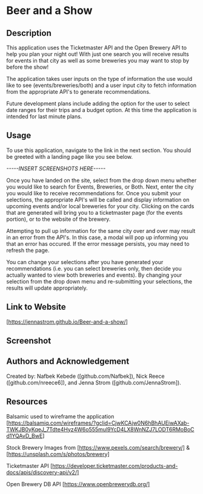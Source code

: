# Beer and a Show

## Description
This application uses the Ticketmaster API and the Open Brewery API to help you plan your night out! With just one search you will receive results for events in that city as well as some breweries you may want to stop by before the show! 

The application takes user inputs on the type of information the use would like to see (events/breweries/both) and a user input city to fetch information from the appropriate API's to generate recommendations.

Future development plans include adding the option for the user to select date ranges for their trips and a budget option. At this time the application is intended for last minute plans.

## Usage
To use this application, navigate to the link in the next section. You should be greeted with a landing page like you see below.

*-----INSERT SCREENSHOTS HERE-----*

Once you have landed on the site, select from the drop down menu whether you would like to search for Events, Breweries, or Both. Next, enter the city you would like to receive recommendations for. Once you submit your selections, the appropriate API's will be called and display information on upcoming events and/or local breweries for your city. Clicking on the cards that are generated will bring you to a ticketmaster page (for the events portion), or to the website of the brewery.

Attempting to pull up information for the same city over and over may result in an error from the API's. In this case, a modal will pop up informing you that an error has occured. If the error message persists, you may need to refresh the page.

You can change your selections after you have generated your recommendations (i.e. you can select breweries only, then decide you actually wanted to view both breweries and events). By changing your selection from the drop down menu and re-submitting your selections, the results will update appropriately.


## Link to Website
[https://jennastrom.github.io/Beer-and-a-show/]

## Screenshot

## Authors and Acknowledgement
Created by: Nafbek Kebede ([github.com/Nafbek]), Nick Reece ([github.com/nreece6]), and Jenna Strom ([github.com/JennaStrom]).

## Resources
Balsamic used to wireframe the application [https://balsamiq.com/wireframes/?gclid=CjwKCAjw0N6hBhAUEiwAXab-TWKJB0yKqeJ_7Tdte4Hyz4W6o555mul9YcD4LX8WnNZJ7LODT6RMoBoCd1YQAvD_BwE]

Stock Brewery Images from [https://www.pexels.com/search/brewery/] & [https://unsplash.com/s/photos/brewery]

Ticketmaster API [https://developer.ticketmaster.com/products-and-docs/apis/discovery-api/v2/]

Open Brewery DB API [https://www.openbrewerydb.org/]